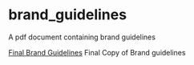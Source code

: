 # brand_guidelines
A pdf document containing brand guidelines

[Final Brand Guidelines](https://ailsiseburns.github.io/brand_guidelines/brand_guidelines.html) Final Copy of Brand guidelines

